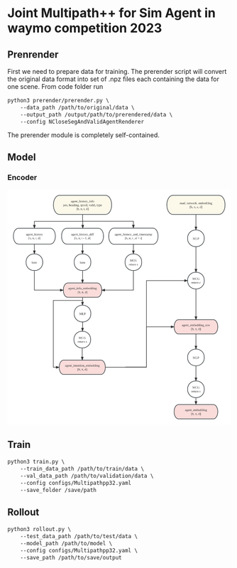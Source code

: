 # Joint Multipath++ for Sim Agent in waymo competition 2023

## Prenrender
First we need to prepare data for training. The prerender script will convert the original data format into set of .npz files each containing the data for one scene. From code folder run
```
python3 prerender/prerender.py \
    --data_path /path/to/original/data \
    --output_path /output/path/to/prerendered/data \
    --config NCloseSegAndValidAgentRenderer
```
The prerender module is completely self-contained.

## Model
### Encoder
![image](docs/encoder.jpg)

## Train
```
python3 train.py \
    --train_data_path /path/to/train/data \
    --val_data_path /path/to/validation/data \
    --config configs/Multipathpp32.yaml
    --save_folder /save/path
```

## Rollout
```
python3 rollout.py \
    --test_data_path /path/to/test/data \
    --model_path /path/to/model \
    --config configs/Multipathpp32.yaml \
    --save_path /path/to/save/output
```
